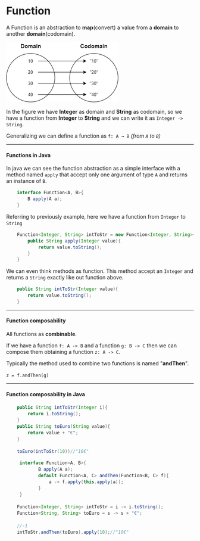 # Function
A Function is an abstraction to **map**(convert) a value from a **domain** to another **domain**(codomain).

![Drag Racing](src/main/resources/imgs/function_draw.png)

In the figure we have **Integer** as domain and **String** as codomain, so we have a function from **Integer** to **String** 
and we can write it as `Integer -> String`.

Generalizing we can define a function as `f: A → B` _(from `A` to `B`)_

---

#### Functions in Java
In java we can see the function abstraction as a simple interface with a method named `apply` 
that accept only one argument of type `A` and returns an instance of `B`.

```java
    interface Function<A, B>{
        B apply(A a);
    }
```

Referring to previously example, here we have a function from `Integer` to `String`
```java
    Function<Integer, String> intToStr = new Function<Integer, String>{
        public String apply(Integer value){
            return value.toString();
        }   
    }
```

We can even think methods as function. This method accept an `Integer` and returns a `String` exactly like out function above.  
```java
    public String intToStr(Integer value){
        return value.toString();
    }
```

---
#### Function composability

All functions as **combinable**.

If we have a function `f: A -> B` and a function `g: B -> C` 
then we can compose them obtaining a function `z: A -> C`.

Typically the method used to combine two functions is named "**andThen**".

`z = f.andThen(g)`


---
#### Function composability in Java

```java
    public String intToStr(Integer i){
        return i.toString();
    }
    public String toEuro(String value){
        return value + "€";
    }  

    toEuro(intToStr(10))//"10€" 
```

```java
     interface Function<A, B>{
            B apply(A a);
            default Function<A, C> andThen(Function<B, C> f){
                a -> f.apply(this.apply(a));
            }       
     }

    Function<Integer, String> intToStr = i -> i.toString();
    Function<String, String> toEuro = s -> s + "€";

    //-1    
    intToStr.andThen(toEuro).apply(10);//"10€"
```




